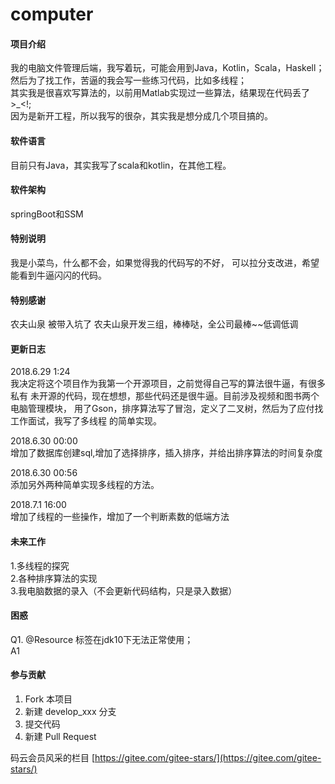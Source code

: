 # computer

#### 项目介绍
我的电脑文件管理后端，我写着玩，可能会用到Java，Kotlin，Scala，Haskell；   
然后为了找工作，苦逼的我会写一些练习代码，比如多线程；   
其实我是很喜欢写算法的，以前用Matlab实现过一些算法，结果现在代码丢了>_<!;   
因为是新开工程，所以我写的很杂，其实我是想分成几个项目搞的。   

#### 软件语言
目前只有Java，其实我写了scala和kotlin，在其他工程。

#### 软件架构
springBoot和SSM 

#### 特别说明
我是小菜鸟，什么都不会，如果觉得我的代码写的不好，
可以拉分支改进，希望能看到牛逼闪闪的代码。

#### 特别感谢
农夫山泉 被带入坑了
农夫山泉开发三组，棒棒哒，全公司最棒~~低调低调

#### 更新日志
2018.6.29  1:24  
我决定将这个项目作为我第一个开源项目，之前觉得自己写的算法很牛逼，有很多私有
未开源的代码，现在想想，那些代码还是很牛逼。目前涉及视频和图书两个电脑管理模块，
用了Gson，排序算法写了冒泡，定义了二叉树，然后为了应付找工作面试，我写了多线程
的简单实现。
          
2018.6.30 00:00   
增加了数据库创建sql,增加了选择排序，插入排序，并给出排序算法的时间复杂度

2018.6.30 00:56    
添加另外两种简单实现多线程的方法。

2018.7.1 16:00   
增加了线程的一些操作，增加了一个判断素数的低端方法



#### 未来工作
1.多线程的探究   
2.各种排序算法的实现   
3.我电脑数据的录入（不会更新代码结构，只是录入数据）   

#### 困惑
Q1. @Resource 标签在jdk10下无法正常使用；  
A1 

#### 参与贡献

1. Fork 本项目
2. 新建 develop_xxx 分支
3. 提交代码
4. 新建 Pull Request

码云会员风采的栏目 [https://gitee.com/gitee-stars/](https://gitee.com/gitee-stars/)
